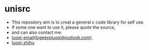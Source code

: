 # unisrc

- This repository aim is to creat a general c code library for self use.
- If some one want to use it, please quote the source, 
- and can also contact me:
-  [luoqi-email](https://office.live.com/start/Outlook.aspx?ui=zh%2DCN&rs=CN)(logeexpluoqi@outlook.com), 
- [luoqi-zhihu](https://www.zhihu.com/people/er-yue-san-shi-36-86)
